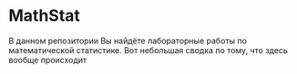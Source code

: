 # MathStat

В данном репозитории Вы найдёте лабораторные работы по математической статистике.
Вот небольшая сводка по тому, что здесь вообще происходит
